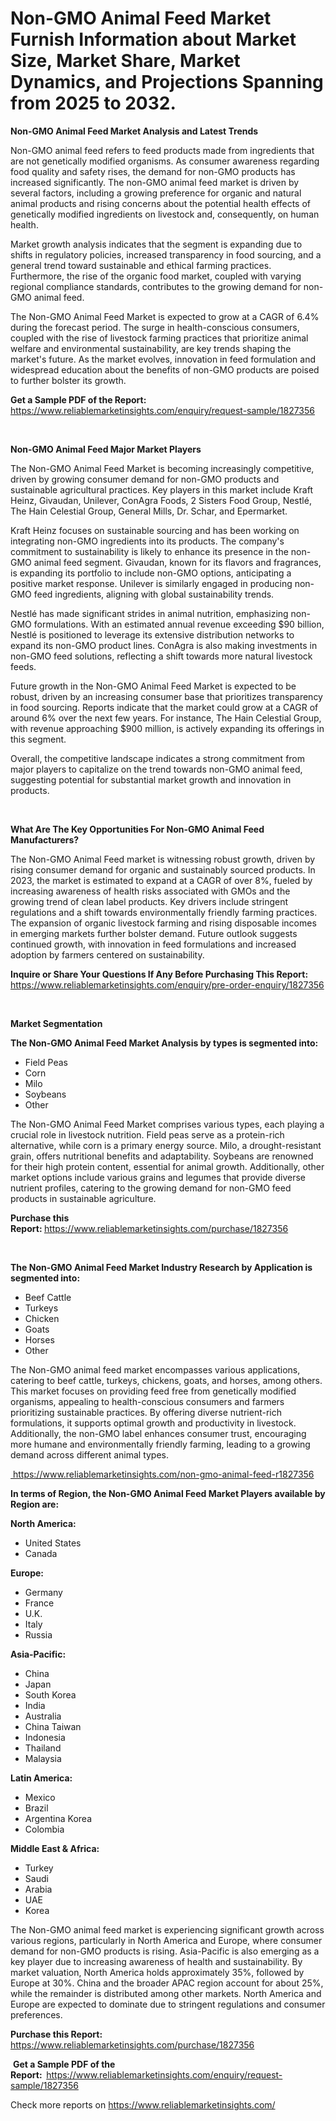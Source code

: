 <p><h1>Non-GMO Animal Feed Market Furnish Information about Market Size, Market Share, Market Dynamics, and Projections Spanning from 2025 to 2032.</h1></p><p><strong>Non-GMO Animal Feed Market Analysis and Latest Trends</strong></p>
<p><p>Non-GMO animal feed refers to feed products made from ingredients that are not genetically modified organisms. As consumer awareness regarding food quality and safety rises, the demand for non-GMO products has increased significantly. The non-GMO animal feed market is driven by several factors, including a growing preference for organic and natural animal products and rising concerns about the potential health effects of genetically modified ingredients on livestock and, consequently, on human health.</p><p>Market growth analysis indicates that the segment is expanding due to shifts in regulatory policies, increased transparency in food sourcing, and a general trend toward sustainable and ethical farming practices. Furthermore, the rise of the organic food market, coupled with varying regional compliance standards, contributes to the growing demand for non-GMO animal feed.</p><p>The Non-GMO Animal Feed Market is expected to grow at a CAGR of 6.4% during the forecast period. The surge in health-conscious consumers, coupled with the rise of livestock farming practices that prioritize animal welfare and environmental sustainability, are key trends shaping the market's future. As the market evolves, innovation in feed formulation and widespread education about the benefits of non-GMO products are poised to further bolster its growth.</p></p>
<p><strong>Get a Sample PDF of the Report:&nbsp;</strong> <a href="https://www.reliablemarketinsights.com/enquiry/request-sample/1827356?utm_campaign=3540&utm_medium=2&utm_source=Github&utm_content=ia&utm_term=30032025&utm_id=non-gmo-animal-feed">https://www.reliablemarketinsights.com/enquiry/request-sample/1827356</a></p>
<p>&nbsp;</p>
<p><strong>Non-GMO Animal Feed Major Market Players</strong></p>
<p><p>The Non-GMO Animal Feed Market is becoming increasingly competitive, driven by growing consumer demand for non-GMO products and sustainable agricultural practices. Key players in this market include Kraft Heinz, Givaudan, Unilever, ConAgra Foods, 2 Sisters Food Group, Nestlé, The Hain Celestial Group, General Mills, Dr. Schar, and Epermarket.</p><p>Kraft Heinz focuses on sustainable sourcing and has been working on integrating non-GMO ingredients into its products. The company's commitment to sustainability is likely to enhance its presence in the non-GMO animal feed segment. Givaudan, known for its flavors and fragrances, is expanding its portfolio to include non-GMO options, anticipating a positive market response. Unilever is similarly engaged in producing non-GMO feed ingredients, aligning with global sustainability trends.</p><p>Nestlé has made significant strides in animal nutrition, emphasizing non-GMO formulations. With an estimated annual revenue exceeding $90 billion, Nestlé is positioned to leverage its extensive distribution networks to expand its non-GMO product lines. ConAgra is also making investments in non-GMO feed solutions, reflecting a shift towards more natural livestock feeds.</p><p>Future growth in the Non-GMO Animal Feed Market is expected to be robust, driven by an increasing consumer base that prioritizes transparency in food sourcing. Reports indicate that the market could grow at a CAGR of around 6% over the next few years. For instance, The Hain Celestial Group, with revenue approaching $900 million, is actively expanding its offerings in this segment.</p><p>Overall, the competitive landscape indicates a strong commitment from major players to capitalize on the trend towards non-GMO animal feed, suggesting potential for substantial market growth and innovation in products.</p></p>
<p>&nbsp;</p>
<p><strong>What Are The Key Opportunities For Non-GMO Animal Feed Manufacturers?</strong></p>
<p><p>The Non-GMO Animal Feed market is witnessing robust growth, driven by rising consumer demand for organic and sustainably sourced products. In 2023, the market is estimated to expand at a CAGR of over 8%, fueled by increasing awareness of health risks associated with GMOs and the growing trend of clean label products. Key drivers include stringent regulations and a shift towards environmentally friendly farming practices. The expansion of organic livestock farming and rising disposable incomes in emerging markets further bolster demand. Future outlook suggests continued growth, with innovation in feed formulations and increased adoption by farmers centered on sustainability.</p></p>
<p><strong>Inquire or Share Your Questions If Any Before Purchasing This Report:</strong> <a href="https://www.reliablemarketinsights.com/enquiry/pre-order-enquiry/1827356?utm_campaign=3540&utm_medium=2&utm_source=Github&utm_content=ia&utm_term=30032025&utm_id=non-gmo-animal-feed">https://www.reliablemarketinsights.com/enquiry/pre-order-enquiry/1827356</a></p>
<p>&nbsp;</p>
<p><strong>Market Segmentation</strong></p>
<p><strong>The Non-GMO Animal Feed Market Analysis by types is segmented into:</strong></p>
<p><ul><li>Field Peas</li><li>Corn</li><li>Milo</li><li>Soybeans</li><li>Other</li></ul></p>
<p><p>The Non-GMO Animal Feed Market comprises various types, each playing a crucial role in livestock nutrition. Field peas serve as a protein-rich alternative, while corn is a primary energy source. Milo, a drought-resistant grain, offers nutritional benefits and adaptability. Soybeans are renowned for their high protein content, essential for animal growth. Additionally, other market options include various grains and legumes that provide diverse nutrient profiles, catering to the growing demand for non-GMO feed products in sustainable agriculture.</p></p>
<p><strong>Purchase this Report:&nbsp;</strong><a href="https://www.reliablemarketinsights.com/purchase/1827356?utm_campaign=3540&utm_medium=2&utm_source=Github&utm_content=ia&utm_term=30032025&utm_id=non-gmo-animal-feed">https://www.reliablemarketinsights.com/purchase/1827356</a></p>
<p>&nbsp;</p>
<p><strong>The Non-GMO Animal Feed Market Industry Research by Application is segmented into:</strong></p>
<p><ul><li>Beef Cattle</li><li>Turkeys</li><li>Chicken</li><li>Goats</li><li>Horses</li><li>Other</li></ul></p>
<p><p>The Non-GMO animal feed market encompasses various applications, catering to beef cattle, turkeys, chickens, goats, and horses, among others. This market focuses on providing feed free from genetically modified organisms, appealing to health-conscious consumers and farmers prioritizing sustainable practices. By offering diverse nutrient-rich formulations, it supports optimal growth and productivity in livestock. Additionally, the non-GMO label enhances consumer trust, encouraging more humane and environmentally friendly farming, leading to a growing demand across different animal types.</p></p>
<p><a href="https://www.reliablemarketinsights.com/non-gmo-animal-feed-r1827356?utm_campaign=3540&utm_medium=2&utm_source=Github&utm_content=ia&utm_term=30032025&utm_id=non-gmo-animal-feed">&nbsp;https://www.reliablemarketinsights.com/non-gmo-animal-feed-r1827356</a></p>
<p><strong>In terms of Region, the Non-GMO Animal Feed Market Players available by Region are:</strong></p>
<p>
    <p> <strong> North America: </strong>
        <ul>
            <li>United States</li>
            <li>Canada</li>
        </ul>
        </p> 
    <p> <strong> Europe: </strong>
        <ul>
            <li>Germany</li>
            <li>France</li>
            <li>U.K.</li>
            <li>Italy</li>
            <li>Russia</li>
        </ul>
        </p> 
    <p> <strong> Asia-Pacific: </strong>
        <ul>
            <li>China</li>
            <li>Japan</li>
            <li>South Korea</li>
            <li>India</li>
            <li>Australia</li>
            <li>China Taiwan</li>
            <li>Indonesia</li>
            <li>Thailand</li>
            <li>Malaysia</li>
        </ul>
        </p> 
    <p> <strong> Latin America: </strong>
        <ul>
            <li>Mexico</li>
            <li>Brazil</li>
            <li>Argentina Korea</li>
            <li>Colombia</li>
        </ul>
        </p> 
    <p> <strong> Middle East & Africa: </strong>
        <ul>
            <li>Turkey</li>
            <li>Saudi</li>
            <li>Arabia</li>
            <li>UAE</li>
            <li>Korea</li>
        </ul>
    </p>
    </p>
<p><p>The Non-GMO animal feed market is experiencing significant growth across various regions, particularly in North America and Europe, where consumer demand for non-GMO products is rising. Asia-Pacific is also emerging as a key player due to increasing awareness of health and sustainability. By market valuation, North America holds approximately 35%, followed by Europe at 30%. China and the broader APAC region account for about 25%, while the remainder is distributed among other markets. North America and Europe are expected to dominate due to stringent regulations and consumer preferences.</p></p>
<p><strong>Purchase this Report: </strong><a href="https://www.reliablemarketinsights.com/purchase/1827356?utm_campaign=3540&utm_medium=2&utm_source=Github&utm_content=ia&utm_term=30032025&utm_id=non-gmo-animal-feed">https://www.reliablemarketinsights.com/purchase/1827356</a></p>
<p>&nbsp;<strong>Get a Sample PDF of the Report:&nbsp;&nbsp;</strong><a href="https://www.reliablemarketinsights.com/enquiry/request-sample/1827356?utm_campaign=3540&utm_medium=2&utm_source=Github&utm_content=ia&utm_term=30032025&utm_id=non-gmo-animal-feed">https://www.reliablemarketinsights.com/enquiry/request-sample/1827356</a></p>
<p><strong></strong></p>
<p>Check more reports on <a href="https://www.reliablemarketinsights.com/?utm_campaign=3540&utm_medium=2&utm_source=Github&utm_content=ia&utm_term=30032025&utm_id=non-gmo-animal-feed">https://www.reliablemarketinsights.com/</a></p>
